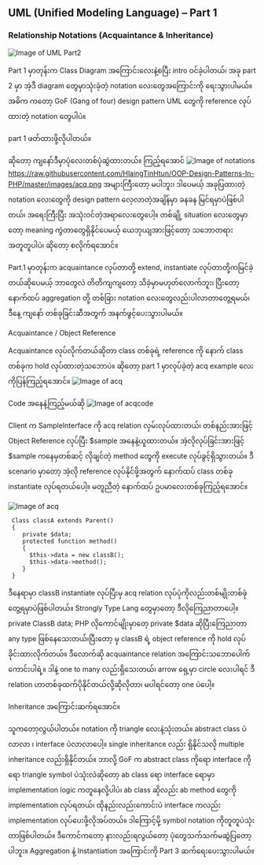 ## UML (Unified Modeling Language) – Part 1
### Relationship Notations (Acquaintance & Inheritance)
![Image of UML Part2](https://raw.githubusercontent.com/HlaingTinHtun/OOP-Design-Patterns-In-PHP/master/images/uml-part2.png)

 Part 1 မှာတုန်းက Class Diagram အကြောင်းလေးနဲ့စပြီး intro ဝင်ခဲ့ပါတယ်၊ အခု part 2 မှာ အဲ့ဒီ diagram တွေမှာသုံးခဲ့တဲ့ notation လေးတွေအကြောင်းကို ရေးသွားပါမယ်။ အဓိက ကတော့ GoF (Gang of four) design pattern UML တွေကို reference လုပ်ထားတဲ့ notation တွေပါပဲ။

 part 1 ဖတ်ထားဖို့လိုပါတယ်။

 ဆိုတော့ ကျနော်ဒီမှာပုံလေးတစ်ပုံဆွဲထားတယ်။ ကြည့်ရအောင်
 ![Image of notations](https://raw.githubusercontent.com/HlaingTinHtun/OOP-Design-Patterns-In-PHP/master/images/notations.png)
https://raw.githubusercontent.com/HlaingTinHtun/OOP-Design-Patterns-In-PHP/master/images/acq.png
 အများကြီးတော့ မပါဘူး၊ ဒါပေမယ့် အခုပြထားတဲ့ notation လေးတွေကို design pattern လေ့လာတဲ့အချိန်မှာ ခနခန မြင်ရမှာပဲဖြစ်ပါတယ်၊ အရေးကြီးပြီး အသုံးဝင်တဲ့အရာလေးတွေပေါ့။ တစ်ချို့ situation လေးတွေမှာတော့ meaning ကွဲတာတွေရှိနိုင်ပေမယ့် ယေဘုယျအားဖြင့်တော့ သဘောတရားအတူတူပါပဲ၊ ဆိုတော့ စလိုက်ရအောင်။

 Part.1 မှာတုန်းက acquaintance လုပ်တာတို့ extend, instantiate လုပ်တာတို့ကမြင်ခဲ့တယ်ဆိုပေမယ့် ဘာတွေလဲ တိတိကျကျတော့ သိခဲ့မှာမဟုတ်လောက်ဘူး၊ ပြီးတော့ နောက်ထပ် aggregation တို့ တစ်ခြား notation လေးတွေလည်းပါလာတာတွေ့ရမယ်၊ ဒီနေ့ ကျနော် တစ်ခုခြင်းဆီအတွက် အနက်ဖွင့်ပေးသွားပါမယ်။

 Acquaintance / Object Reference

 Acquaintance လုပ်လိုက်တယ်ဆိုတာ class တစ်ခုရဲ့ reference ကို နောက် class တစ်ခုက hold လုပ်ထားတဲ့သဘောပဲ။ ဆိုတော့ part 1 မှာလုပ်ခဲ့တဲ့ acq example လေးကိုပြန်ကြည့်ရအောင်။
 ![Image of acq](https://raw.githubusercontent.com/HlaingTinHtun/OOP-Design-Patterns-In-PHP/master/images/acq.png)

 Code အနေနဲ့ကြည့်မယ်ဆို
 ![Image of acqcode](https://raw.githubusercontent.com/HlaingTinHtun/OOP-Design-Patterns-In-PHP/master/images/acqcode.png)

 Client က SampleInterface ကို acq relation လှမ်းလုပ်ထားတယ်၊ တစ်နည်းအားဖြင့် Object Reference လုပ်ပြီး $sample အနေနဲ့ယူထားတယ်။ အဲ့လိုလုပ်ခြင်းအားဖြင့် $sample ကနေမှတစ်ဆင့် လိုချင်တဲ့ method တွေကို execute လုပ်ခွင့်ရှိသွားတယ်။ ဒီ scenario မှာတော့ အဲ့လို reference လုပ်နိုင်ဖို့အတွက် နောက်ထပ် class တစ်ခု instantiate လုပ်ရတယ်ပေါ့။ မတူညီတဲ့ နောက်ထပ် ဥပမာလေးတစ်ခုကြည့်ရအောင်။

 ![Image of acq](https://raw.githubusercontent.com/HlaingTinHtun/OOP-Design-Patterns-In-PHP/master/images/acq2.png)


```
 Class classA extends Parent()
 {
    private $data;
    protected function method()
    {
      $this->data = new classB();
      $this->data->method();
    }
 }
 ```

 ဒီနေရာမှာ classB instantiate လုပ်ပြီးမှ acq relation လုပ်ပုံကိုလည်းတစ်မျိုးတစ်ဖုံတွေ့ရမှာပဲဖြစ်ပါတယ်။ Strongly Type Lang တွေမှာတော့ ဒီလိုကြေညာတာပေါ့။
 private ClassB data;
 PHP လိုကောင်မျိုးမှာတေ့ private $data ဆိုပြီးကြေညာတာ any type ဖြစ်နေသေးတယ်၊ပြီးတော့ မှ classB ရဲ့ object reference ကို hold လုပ်ခိုင်းထားလိုက်တယ်။ ဒီလောက်ဆို acquaintance relation အကြောင်းသဘောပေါက်ကောင်းပါရဲ့။ ဒါနဲ့ one to many လည်းရှိသေးတယ်၊ arrow ရှေ့မှာ circle လေးပါရင် ဒီ relation ဟာတစ်ခုထက်ပိုနိုင်တယ်လို့ဆိုလိုတာ၊ မပါရင်တော့ one ပဲပေါ့။

 Inheritance အကြောင်းဆက်ရအောင်။

 သူကတော့လွယ်ပါတယ်။ notation ကို triangle လေးနဲ့သုံးတယ်။ abstract class ပဲလာလာ ၊ interface ပဲလာလာပေါ့။ single inheritance လည်း ရှိနိုင်သလို multiple inheritance လည်းရှိနိုင်တယ်။ ဘာလို့ GoF က abstract class ကိုရော interface ကိုရော triangle symbol ပဲသုံးလဲဆိုတော့ ab class ရော interface ရောမှာ implementation logic ကတူနေလို့ပါပဲ၊ ab class ဆိုလည်း ab method တွေကို implementation လုပ်ရတယ်၊ ထိုနည်းလည်းကောင်းပဲ interface ကလည်း implementation လုပ်ပေးဖို့လိုအပ်တယ်။ ဒါကြောင့်မို့ symbol notation ကိုတူတူပဲသုံးတာဖြစ်ပါတယ်။ ဒီကောင်ကတော့ နားလည်းရလွယ်တော့ ပုံတွေသက်သက်မဆွဲပြတော့ပါဘူး။ Aggregation နဲ့ Instantiation အကြောင်းကို Part 3 ဆက်ရေးပေးသွားပါမယ်။
